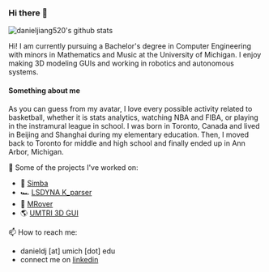 ### Hi there 👋

![danieljiang520's github stats](https://github-readme-stats-sigma-five.vercel.app/api?username=danieljiang520&count_private=true)

Hi! I am currently pursuing a Bachelor's degree in Computer Engineering with minors in Mathematics and Music at the University of Michigan. I enjoy making 3D modeling GUIs and working in robotics and autonomous systems.

#### Something about me
As you can guess from my avatar, I love every possible activity related to basketball, whether it is stats analytics, watching NBA and FIBA, or playing in the instramural league in school. I was born in Toronto, Canada and lived in Beijing and Shanghai during my elementary education. Then, I moved back to Toronto for middle and high school and finally ended up in Ann Arbor, Michigan. 

🔭 Some of the projects I've worked on:
- :dog: [Simba](https://github.com/danieljiang520/Simba)
- 🏎️ [LSDYNA K_parser](https://github.com/danieljiang520/K_parser)
- :rocket: [MRover](https://github.com/umrover/mrover-workspace)
- :earth_americas: [UMTRI 3D GUI](https://github.com/danieljiang520/UMTRI_3DGUI)

📫 How to reach me:
- danieldj [at] umich [dot] edu
- connect me on [linkedin](https://www.linkedin.com/in/danieljiangdj/)
